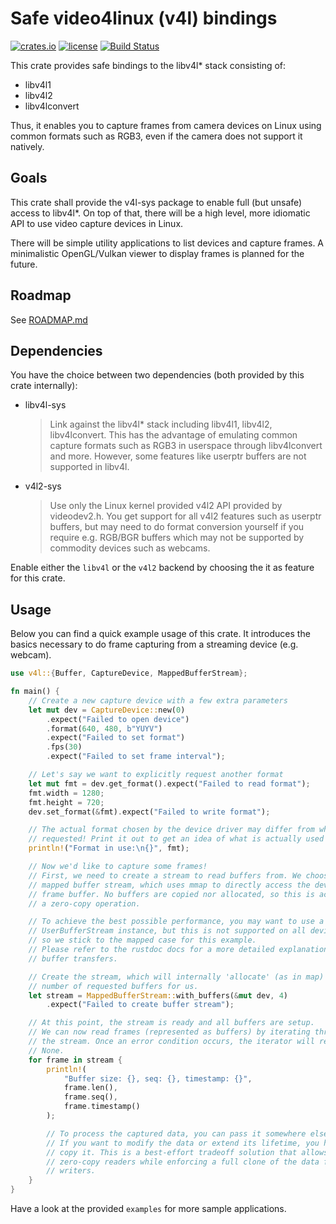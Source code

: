 # Safe video4linux (v4l) bindings

[![crates.io](https://img.shields.io/crates/v/v4l.svg?style=for-the-badge)](https://crates.io/crates/v4l)
[![license](https://img.shields.io/github/license/raymanfx/libv4l-rs?style=for-the-badge)](https://github.com/raymanfx/libv4l-rs/blob/master/LICENSE.txt)
[![Build Status](https://img.shields.io/travis/raymanfx/libv4l-rs/master.svg?style=for-the-badge&logo=travis)](https://travis-ci.org/raymanfx/libv4l-rs)

This crate provides safe bindings to the libv4l* stack consisting of:
 * libv4l1
 * libv4l2
 * libv4lconvert

Thus, it enables you to capture frames from camera devices on Linux using common formats such as RGB3, even if the camera does not support it natively.

## Goals
This crate shall provide the v4l-sys package to enable full (but unsafe) access to libv4l\*.
On top of that, there will be a high level, more idiomatic API to use video capture devices in Linux.

There will be simple utility applications to list devices and capture frames.
A minimalistic OpenGL/Vulkan viewer to display frames is planned for the future.

## Roadmap
See [ROADMAP.md](https://github.com/raymanfx/libv4l-rs/blob/master/ROADMAP.md)

## Dependencies
You have the choice between two dependencies (both provided by this crate internally):
 * libv4l-sys
   > Link against the libv4l* stack including libv4l1, libv4l2, libv4lconvert.
   > This has the advantage of emulating common capture formats such as RGB3 in userspace through libv4lconvert and more.
   > However, some features like userptr buffers are not supported in libv4l.
 * v4l2-sys
   > Use only the Linux kernel provided v4l2 API provided by videodev2.h.
   > You get support for all v4l2 features such as userptr buffers, but may need to do format conversion yourself if you require e.g. RGB/BGR buffers which may not be supported by commodity devices such as webcams.

Enable either the `libv4l` or the `v4l2` backend by choosing the it as feature for this crate.

## Usage
Below you can find a quick example usage of this crate. It introduces the basics necessary to do frame capturing from a streaming device (e.g. webcam).

```rust
use v4l::{Buffer, CaptureDevice, MappedBufferStream};

fn main() {
    // Create a new capture device with a few extra parameters
    let mut dev = CaptureDevice::new(0)
        .expect("Failed to open device")
        .format(640, 480, b"YUYV")
        .expect("Failed to set format")
        .fps(30)
        .expect("Failed to set frame interval");

    // Let's say we want to explicitly request another format
    let mut fmt = dev.get_format().expect("Failed to read format");
    fmt.width = 1280;
    fmt.height = 720;
    dev.set_format(&fmt).expect("Failed to write format");

    // The actual format chosen by the device driver may differ from what we
    // requested! Print it out to get an idea of what is actually used now.
    println!("Format in use:\n{}", fmt);

    // Now we'd like to capture some frames!
    // First, we need to create a stream to read buffers from. We choose a
    // mapped buffer stream, which uses mmap to directly access the device
    // frame buffer. No buffers are copied nor allocated, so this is actually
    // a zero-copy operation.

    // To achieve the best possible performance, you may want to use a
    // UserBufferStream instance, but this is not supported on all devices,
    // so we stick to the mapped case for this example.
    // Please refer to the rustdoc docs for a more detailed explanation about
    // buffer transfers.

    // Create the stream, which will internally 'allocate' (as in map) the
    // number of requested buffers for us.
    let stream = MappedBufferStream::with_buffers(&mut dev, 4)
        .expect("Failed to create buffer stream");

    // At this point, the stream is ready and all buffers are setup.
    // We can now read frames (represented as buffers) by iterating through
    // the stream. Once an error condition occurs, the iterator will return
    // None.
    for frame in stream {
        println!(
            "Buffer size: {}, seq: {}, timestamp: {}",
            frame.len(),
            frame.seq(),
            frame.timestamp()
        );

        // To process the captured data, you can pass it somewhere else.
        // If you want to modify the data or extend its lifetime, you have to
        // copy it. This is a best-effort tradeoff solution that allows for
        // zero-copy readers while enforcing a full clone of the data for
        // writers.
    }
}
```

Have a look at the provided `examples` for more sample applications.
